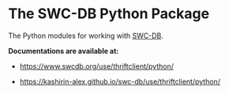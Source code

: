 

# The SWC-DB Python Package

The Python modules for working with [SWC-DB](https://www.swcdb.org).



**Documentations are available at:**

* https://www.swcdb.org/use/thriftclient/python/

* https://kashirin-alex.github.io/swc-db/use/thriftclient/python/

